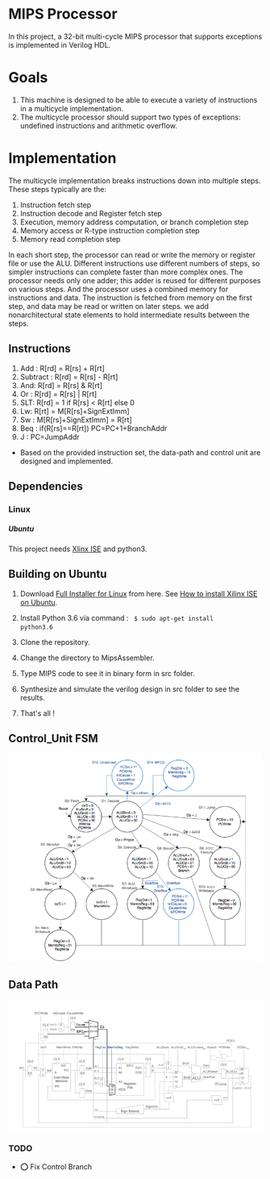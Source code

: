 # MIPS Processor
In this project, a 32-bit multi-cycle MIPS processor that supports exceptions is implemented in Verilog HDL.

# Goals
1. This machine is designed to be able to execute a variety of instructions in a multicycle implementation.
2. The multicycle processor should support two types of exceptions: undefined instructions and arithmetic overflow.

# Implementation

The multicycle implementation breaks instructions down into multiple steps. These steps typically are the:
1. Instruction fetch step
2. Instruction decode and Register fetch step
3. Execution, memory address computation, or branch completion step 
4. Memory access or R-type instruction completion step
5. Memory read completion step

In each short step, the processor can read or write the memory or register file or use the ALU. Different instructions use different numbers of steps, so simpler instructions can complete faster than more complex ones. The processor needs only one adder; this adder is reused for different purposes on various steps. And the processor uses a combined memory for instructions and data. The instruction is fetched from memory on the first step, and data may be read or written on later steps.
we add nonarchitectural state elements to hold intermediate results between the steps.

## Instructions
1. Add : R[rd] = R[rs] + R[rt]
2. Subtract : R[rd] = R[rs] - R[rt]
3. And: R[rd] = R[rs] & R[rt]
4. Or : R[rd] = R[rs] | R[rt]
5. SLT: R[rd] = 1 if R[rs] <  R[rt] else 0
6. Lw: R[rt] = M[R[rs]+SignExtImm]
7. Sw : M[R[rs]+SignExtImm] = R[rt]
8. Beq : if(R[rs]==R[rt]) PC=PC+1+BranchAddr
9. J : PC=JumpAddr

* Based on the provided instruction set, the data-path and control unit are designed and implemented.






## Dependencies

### Linux

##### Ubuntu
This project needs [Xlinx ISE](https://en.wikipedia.org/wiki/Xilinx_ISE) and python3.

## Building on Ubuntu

1. Download [Full Installer for Linux](https://www.xilinx.com/support/download/index.html/content/xilinx/en/downloadNav/design-tools/v2012_4---14_7.html) from here. See [How to install Xilinx ISE on Ubuntu](https://www.youtube.com/watch?v=meO-b6Ib17Y&ytbChannel=null).
2. Install Python 3.6 via command : <code>  $ sudo apt-get install python3.6 </code>

3. Clone the repository.
4. Change the directory to MipsAssembler.
5. Type MIPS code to see it in binary form in src folder.
6. Synthesize and simulate the verilog design in src folder to see the results.
7. That's all !

## Control_Unit FSM

![](ScreenShots/fsm.png)

## Data Path

![](ScreenShots/datapath.png)

### TODO 

 - ⭕ Fix Control Branch


